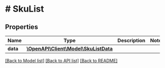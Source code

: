 # # SkuList

## Properties

Name | Type | Description | Notes
------------ | ------------- | ------------- | -------------
**data** | [**\OpenAPI\Client\Model\SkuListData**](SkuListData.md) |  |

[[Back to Model list]](../../README.md#models) [[Back to API list]](../../README.md#endpoints) [[Back to README]](../../README.md)
